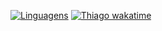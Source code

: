 [![Linguagens](https://github-readme-stats.vercel.app/api/top-langs/?username=cardoso-thiago&layout=compact)](https://github.com/anuraghazra/github-readme-stats)
[![Thiago wakatime](https://github-readme-stats.vercel.app/api/wakatime?username=cardoso-thiago&layout=compact)](https://github.com/anuraghazra/github-readme-stats)
